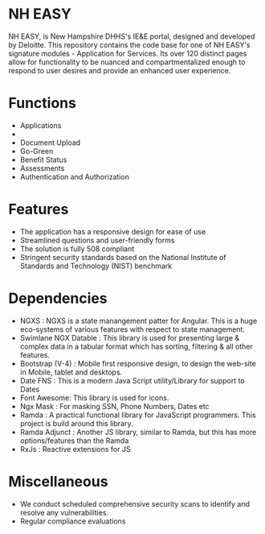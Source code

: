 # NH EASY 
 NH EASY, is New Hampshire DHHS's IE&E portal, designed and developed by Deloitte. This repository contains the code base for one of NH EASY's signature modules - Application for Services. Its over 120 distinct pages allow for functionality to be nuanced and compartmentalized enough to respond to user desires and provide an enhanced user experience.
 
 
# Functions
* Applications
* 
* Document Upload 
* Go-Green
* Benefit Status
* Assessments 
* Authentication and Authorization
 
# Features
*  The application has a responsive design for ease of use
*  Streamlined questions and user-friendly forms
*  The solution is fully 508 compliant
*  Stringent security standards based on the National Institute of Standards and Technology (NIST) benchmark


# Dependencies
* NGXS : NGXS is a state manangement patter for Angular. This is a huge eco-systems of various features with respect to state management.
* Swimlane NGX Datable : This library is used for presenting large & complex data in a tabular format which has sorting, filtering & all other features.
* Bootstrap (V-4) : Mobile first responsive design, to design the web-site in Mobile, tablet and desktops.
* Date FNS : This is a modern Java Script utility/Library for support to Dates
* Font Awesome: This library is used for icons.
* Ngx Mask : For masking SSN, Phone Numbers, Dates etc
* Ramda : A practical functional library for JavaScript programmers. This project is build around this library.
* Ramda Adjunct : Another JS library, similar to Ramda, but this has more options/features than the Ramda
* RxJs : Reactive extensions for JS


# Miscellaneous
* We conduct scheduled comprehensive security scans to identify and resolve any vulnerabilities.
* Regular compliance evaluations




